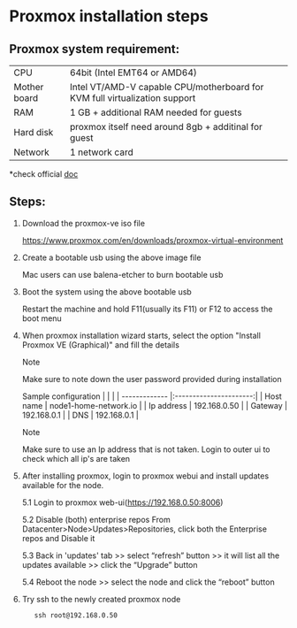 # Proxmox installation steps

## Proxmox system requirement: 
|            |                                                                            |
|------------|----------------------------------------------------------------------------|
|CPU         | 64bit (Intel EMT64 or AMD64)                                               |
|Mother board| Intel VT/AMD-V capable CPU/motherboard for KVM full virtualization support |
|RAM         | 1 GB + additional RAM needed for guests                                    |
|Hard disk   | proxmox itself need around 8gb + additinal for guest                       |
|Network     | 1 network card                                                             |

*check official [doc](https://pve.proxmox.com/wiki/System_Requirements)

## Steps:
1. Download the proxmox-ve iso file

    https://www.proxmox.com/en/downloads/proxmox-virtual-environment
2. Create a bootable usb using the above image file

    Mac users can use balena-etcher to burn bootable usb
3. Boot the system using the above bootable usb

    Restart the machine and hold F11(usually its F11) or F12 to access the boot menu
 4. When proxmox installation wizard starts, select the option "Install Proxmox VE (Graphical)" and fill the details 

    > [!NOTE]
    > Make sure to note down the user password provided during installation

    Sample configuration 
    |               |                        |
    | ------------- |:----------------------:|
    | Host name     | node1-home-network.io  |
    | Ip address    | 192.168.0.50           |
    | Gateway       | 192.168.0.1            |
    | DNS           | 192.168.0.1            |

    > [!NOTE]
    > Make sure to use an Ip address that is not taken. Login to outer ui to check which all ip's are taken
5. After installing proxmox, login to proxmox webui and install updates available for the node.

    5.1 Login to proxmox web-ui(https://192.168.0.50:8006)

    5.2 Disable (both) enterprise repos 
        From Datacenter>Node>Updates>Repositories, click both the Enterprise repos and Disable it

    5.3 Back in 'updates' tab >> select “refresh” button >> it will list all the updates available >> click the “Upgrade” button

    5.4 Reboot the node >> select the node and click the “reboot” button
6.  Try ssh to the newly created proxmox node

    ```    ssh root@192.168.0.50     ```
